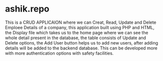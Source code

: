 # ashik.repo

This is a CRUD APPLICAION where we can Creat, Read, Update and Delete Emploee Details of a company,
this application built using PHP and HTML, the Display file which takes us to the home page where we can see the whole detail
present in the database, the table consists of Update and Delete options, the Add User button helps us to add new users, 
after adding details will be added to the backend database. This can be developed more with more authentication options with 
safety facilities.

